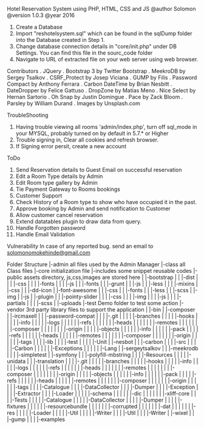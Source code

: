 Hotel Reservation System using PHP, HTML, CSS and JS
@author Solomon
@version 1.0.3
@year 2016


1. Create a Database
2. Import "reshotelsystem.sql" which can be found in the sqlDump folder into the Database created in Step 1.
3. Change database connection details in "core/init.php" under DB Settings. You can find this file in the sourc_code folder
4. Navigate to URL of extracted file on your web server using web browser.

Contributors
. JQuery
. Bootstrap 3 by Twitter Bootstrap
. MeekroDB by Sergey Tsalkov
. CSRF_Protect by Josep Viciana
. GUMP by Filis
. Password Compact by Anthony Ferrara
. Carbon DateTime by Brian Nesbitt
. DateDropper by Felice Gattuso
. DropZone by Matias Meno
. Nice Select by Hernan Sartorio
. Oh Snap by Justin Domingue
. Pace by Zack Bloom
. Parsley by William Durand
. Images by Unsplash.com


TroubleShooting
1. Having trouble viewing all rooms 'admin/index.php', turn off sql_mode in your MYSQL, probably turned on by default in 5.7.* or Higher
2. Trouble signing in, Clear all cookies and refresh browser.
3. If Signing error persit, create a new account


ToDo
1. Send Reservation details to Guest Email on successful reservation
2. Edit a Room Type details by Admin
3. Edit Room type gallery by Admin
4. Tie Payment Gateway to Rooms bookings
5. Customer Support
6. Check History of a Room type to show who have occupied it in the past.
7. Approve booking by Admin and send notification to Customer
8. Allow customer cancel reservation
9. Extend datatables plugin to draw data from query.
10. Handle Forgotten password
11. Handle Email Validation

Vulnerability
In case of any reported bug. send an email to solomonomokehinde@gmail.com



Folder Structure
  |-admin 			all files used by the Admin Manager
  |-class			all Class files
  |-core			initialization file
  |-includes		some snippet reusable codes
  |-public			assets directory, js,css,images are stored here
  |  |-bootstrap
  |  |  |-dist
  |  |  |  |-css
  |  |  |  |-fonts
  |  |  |  |-js
  |  |  |-fonts
  |  |  |-grunt
  |  |  |-js
  |  |  |-less
  |  |  |  |-mixins
  |  |-css
  |  |  |-dd-icon
  |  |-font-awesome
  |  |  |-css
  |  |  |-fonts
  |  |  |-less
  |  |  |-scss
  |  |-img
  |  |-js
  |  |-plugin
  |  |  |-pointy-slider
  |  |  |  |-css
  |  |  |  |-img
  |  |  |  |-js
  |  |  |  |-partials
  |  |  |  |-scss
  |  |-uploads
  |-test				Demo folder to test some action
  |-vendor				3rd party library files to support the application
  |  |-bin
  |  |-composer
  |  |-ircmaxell
  |  |  |-password-compat
  |  |  |  |-.git
  |  |  |  |  |-branches
  |  |  |  |  |-hooks
  |  |  |  |  |-info
  |  |  |  |  |-logs
  |  |  |  |  |  |-refs
  |  |  |  |  |  |  |-heads
  |  |  |  |  |  |  |-remotes
  |  |  |  |  |  |  |  |-composer
  |  |  |  |  |  |  |  |-origin
  |  |  |  |  |-objects
  |  |  |  |  |  |-info
  |  |  |  |  |  |-pack
  |  |  |  |  |-refs
  |  |  |  |  |  |-heads
  |  |  |  |  |  |-remotes
  |  |  |  |  |  |  |-composer
  |  |  |  |  |  |  |-origin
  |  |  |  |  |  |-tags
  |  |  |  |-lib
  |  |  |  |-test
  |  |  |  |  |-Unit
  |  |-nesbot
  |  |  |-carbon
  |  |  |  |-src
  |  |  |  |  |-Carbon
  |  |  |  |  |  |-Exceptions
  |  |  |  |  |  |-Lang
  |  |-sergeytsalkov
  |  |  |-meekrodb
  |  |  |  |-simpletest
  |  |-symfony
  |  |  |-polyfill-mbstring
  |  |  |  |-Resources
  |  |  |  |  |-unidata
  |  |  |-translation
  |  |  |  |-.git
  |  |  |  |  |-branches
  |  |  |  |  |-hooks
  |  |  |  |  |-info
  |  |  |  |  |-logs
  |  |  |  |  |  |-refs
  |  |  |  |  |  |  |-heads
  |  |  |  |  |  |  |-remotes
  |  |  |  |  |  |  |  |-composer
  |  |  |  |  |  |  |  |-origin
  |  |  |  |  |-objects
  |  |  |  |  |  |-info
  |  |  |  |  |  |-pack
  |  |  |  |  |-refs
  |  |  |  |  |  |-heads
  |  |  |  |  |  |-remotes
  |  |  |  |  |  |  |-composer
  |  |  |  |  |  |  |-origin
  |  |  |  |  |  |-tags
  |  |  |  |-Catalogue
  |  |  |  |-DataCollector
  |  |  |  |-Dumper
  |  |  |  |-Exception
  |  |  |  |-Extractor
  |  |  |  |-Loader
  |  |  |  |  |-schema
  |  |  |  |  |  |-dic
  |  |  |  |  |  |  |-xliff-core
  |  |  |  |-Tests
  |  |  |  |  |-Catalogue
  |  |  |  |  |-DataCollector
  |  |  |  |  |-Dumper
  |  |  |  |  |-fixtures
  |  |  |  |  |  |-resourcebundle
  |  |  |  |  |  |  |-corrupted
  |  |  |  |  |  |  |-dat
  |  |  |  |  |  |  |-res
  |  |  |  |  |-Loader
  |  |  |  |  |-Util
  |  |  |  |  |-Writer
  |  |  |  |-Util
  |  |  |  |-Writer
  |  |-wixel
  |  |  |-gump
  |  |  |  |-examples





